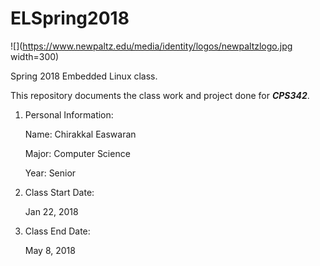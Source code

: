 # ELSpring2018
![](https://www.newpaltz.edu/media/identity/logos/newpaltzlogo.jpg width=300)

Spring 2018 Embedded Linux class.

This repository documents the class work and project done for **_CPS342_**.

1. Personal Information:

   Name: Chirakkal Easwaran
   
   Major: Computer Science
   
   Year: Senior 

2. Class Start Date:

   Jan 22, 2018
3. Class End Date:

   May 8, 2018


